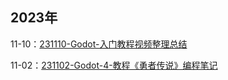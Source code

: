## 2023年

11-10：[231110-Godot-入门教程视频整理总结](../游戏制作/程序技术/231110-Godot-入门教程视频整理总结.md)

11-02：[231102-Godot-4-教程《勇者传说》编程笔记](../游戏制作/程序技术/231102-Godot-4-教程《勇者传说》编程笔记.md)
